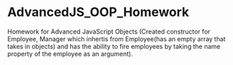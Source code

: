 # AdvancedJS_OOP_Homework
Homework for Advanced JavaScript Objects (Created constructor for Employee, Manager which inhertis from Employee(has an empty array that takes in objects) and has the ability to fire employees by taking the name property of the employee as an argument).
